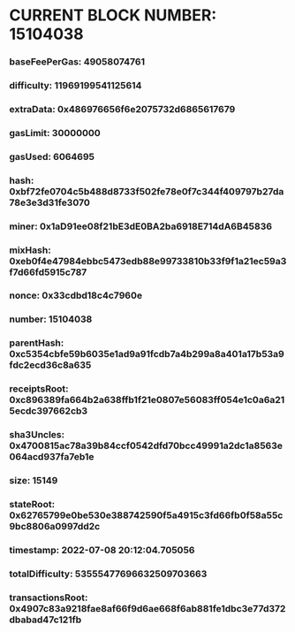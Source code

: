 # CURRENT BLOCK NUMBER: 15104038

### baseFeePerGas: 49058074761
### difficulty: 11969199541125614
### extraData: 0x486976656f6e2075732d6865617679
### gasLimit: 30000000
### gasUsed: 6064695
### hash: 0xbf72fe0704c5b488d8733f502fe78e0f7c344f409797b27da78e3e3d31fe3070
### miner: 0x1aD91ee08f21bE3dE0BA2ba6918E714dA6B45836
### mixHash: 0xeb0f4e47984ebbc5473edb88e99733810b33f9f1a21ec59a3f7d66fd5915c787
### nonce: 0x33cdbd18c4c7960e
### number: 15104038
### parentHash: 0xc5354cbfe59b6035e1ad9a91fcdb7a4b299a8a401a17b53a9fdc2ecd36c8a635
### receiptsRoot: 0xc896389fa664b2a638ffb1f21e0807e56083ff054e1c0a6a215ecdc397662cb3
### sha3Uncles: 0x4700815ac78a39b84ccf0542dfd70bcc49991a2dc1a8563e064acd937fa7eb1e
### size: 15149
### stateRoot: 0x62765799e0be530e388742590f5a4915c3fd66fb0f58a55c9bc8806a0997dd2c
### timestamp: 2022-07-08 20:12:04.705056
### totalDifficulty: 53555477696632509703663
### transactionsRoot: 0x4907c83a9218fae8af66f9d6ae668f6ab881fe1dbc3e77d372dbabad47c121fb

